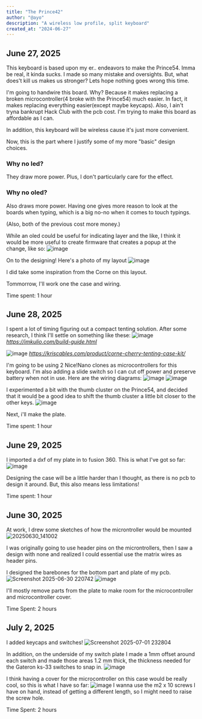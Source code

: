 ```yaml
---
title: "The Prince42"
author: "@ayo"
description: "A wireless low profile, split keyboard"
created_at: "2024-06-27"
---
```

## June 27, 2025
This keyboard is based upon my er.. endeavors to make the Prince54. Imma be real, it kinda sucks. I made so many mistake and oversights. But, what does't kill us makes us stronger? Lets hope nothing goes wrong this time.

I'm going to handwire this board. Why? Because it makes replacing a broken microcontroller(4 broke with the Prince54) much easier. In fact, it makes replacing everything easier(except maybe keycaps). Also, I ain't tryna bankrupt Hack Club with the pcb cost. I'm trying to make this board as affordable as I can.

In addition, this keyboard will be wireless cause it's just more convenient.

Now, this is the part where I justify some of my more "basic" design choices.

### Why no led?
They draw more power. Plus, I don't particularly care for the effect.

### Why no oled?
Also draws more power. Having one gives more reason to look at the boards when typing, which is a big no-no when it comes to touch typings.

(Also, both of the previous cost more money.)

While an oled could be useful for indicating layer and the like, I think it would be more useful to create firmware that creates a popup at the change, like so:
![image](https://github.com/user-attachments/assets/5b52fa8e-0bbf-4b7a-8015-38912b0aa48b)

On to the designing!
Here's a photo of my layout
![image](https://github.com/user-attachments/assets/6f637538-ed53-4dda-878b-5488ec5c6f96)

I did take some inspiration from the Corne on this layout.

Tommorrow, I'll work one the case and wiring.

Time spent: 1 hour

## June 28, 2025
I spent a lot of timing figuring out a compact tenting solution. After some research, I think I'll settle on something like these:
![image](https://github.com/user-attachments/assets/31606ef8-f5a2-4467-9985-42b1f31a15c8)
<i>https://imkulio.com/build-guide.html</i>

![image](https://github.com/user-attachments/assets/b457f1f2-e7be-41ab-86f5-9cdb678deb1d)
<i>https://kriscables.com/product/corne-cherry-tenting-case-kit/</i>

I'm going to be using 2 Nice!Nano clones as microcontrollers for this keyboard. I'm also adding a slide switch so I can cut off power and preserve battery when not in use. Here are the wiring diagrams:
![image](https://github.com/user-attachments/assets/9181c307-5418-44a2-a3bd-ab242bf50409)
![image](https://github.com/user-attachments/assets/6ce1fec0-73e3-40c5-8b7c-b2074254437c)

I experimented a bit with the thumb cluster on the Prince54, and decided that it would be a good idea to shift the thumb cluster a little bit closer to the other keys.
![image](https://github.com/user-attachments/assets/6de886cd-e504-48b3-9bb9-7544d7c5de3e)

Next, i'll make the plate.

Time spent: 1 hour

## June 29, 2025
I imported a dxf of my plate in to fusion 360. This is what I've got so far:
![image](https://github.com/user-attachments/assets/84dd3b3e-7bf6-4797-a502-7fcd25a5a3ea)

Designing the case will be a little harder than I thought, as there is no pcb to design it around. But, this also means less limitations!

Time spent: 1 hour

## June 30, 2025
At work, I drew some sketches of how the microntroller would be mounted![20250630_141002](https://github.com/user-attachments/assets/3050a7af-cbdd-451e-86b7-cec8de6645a3)

I was originally going to use header pins on the microntrollers, then I saw a design with none and realized I could essential use the matrix wires as header pins.

I designed the barebones for the bottom part and plate of my pcb.
![Screenshot 2025-06-30 220742](https://github.com/user-attachments/assets/c3a44c24-824e-4ef8-ad50-db289ed3fd34)
![image](https://github.com/user-attachments/assets/e28b316c-e569-4c10-b700-fefd680e210b)

I'll mostly remove parts from the plate to make room for the microcontroller and microcontroller cover. 

Time Spent: 2 hours

## July 2, 2025
I added keycaps and switches!
![Screenshot 2025-07-01 232804](https://github.com/user-attachments/assets/d0d6bd6b-92e2-4618-af66-a0a15f38ba19)

In addition, on the underside of my switch plate I made a 1mm offset around each switch and made those areas 1.2 mm thick, the thickness needed for the Gateron ks-33 switches to snap in.
![image](https://github.com/user-attachments/assets/12d3dd97-ef87-46c3-b2c2-8c6861905a21)

I think having a cover for the microcontroller on this case would be really cool, so this is what I have so far:
![image](https://github.com/user-attachments/assets/65bab1f7-eddd-4183-82ae-b1706822b0c4)
I wanna use the m2 x 10 screws I have on hand, instead of getting a different length, so I might need to raise the screw hole. 

Time Spent: 2 hours
